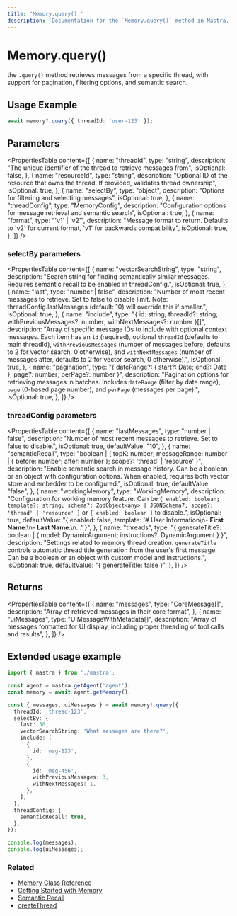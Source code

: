 ```yaml
---
title: 'Memory.query() '
description: 'Documentation for the `Memory.query()` method in Mastra, which retrieves messages from a specific thread with support for pagination, filtering options, and semantic search.'
---
```


# Memory.query()

the `.query()` method retrieves messages from a specific thread, with support for pagination, filtering options, and semantic search.

## Usage Example

```typescript copy
await memory?.query({ threadId: 'user-123' });
```

## Parameters

<PropertiesTable
content={[
{
name: "threadId",
type: "string",
description: "The unique identifier of the thread to retrieve messages from",
isOptional: false,
},
{
name: "resourceId",
type: "string",
description: "Optional ID of the resource that owns the thread. If provided, validates thread ownership",
isOptional: true,
},
{
name: "selectBy",
type: "object",
description: "Options for filtering and selecting messages",
isOptional: true,
},
{
name: "threadConfig",
type: "MemoryConfig",
description: "Configuration options for message retrieval and semantic search",
isOptional: true,
},
{
name: "format",
type: "'v1' | 'v2'",
description: "Message format to return. Defaults to 'v2' for current format, 'v1' for backwards compatibility",
isOptional: true,
},
]}
/>

### selectBy parameters

<PropertiesTable
content={[
{
name: "vectorSearchString",
type: "string",
description: "Search string for finding semantically similar messages. Requires semantic recall to be enabled in threadConfig.",
isOptional: true,
},
{
name: "last",
type: "number | false",
description: "Number of most recent messages to retrieve. Set to false to disable limit. Note: threadConfig.lastMessages (default: 10) will override this if smaller.",
isOptional: true,
},
{
name: "include",
type: "{ id: string; threadId?: string; withPreviousMessages?: number; withNextMessages?: number }[]",
description: "Array of specific message IDs to include with optional context messages. Each item has an `id` (required), optional `threadId` (defaults to main threadId), `withPreviousMessages` (number of messages before, defaults to 2 for vector search, 0 otherwise), and `withNextMessages` (number of messages after, defaults to 2 for vector search, 0 otherwise).",
isOptional: true,
},
{
name: "pagination",
type: "{ dateRange?: { start?: Date; end?: Date }; page?: number; perPage?: number }",
description: "Pagination options for retrieving messages in batches. Includes `dateRange` (filter by date range), `page` (0-based page number), and `perPage` (messages per page).",
isOptional: true,
},
]}
/>

### threadConfig parameters

<PropertiesTable
content={[
{
name: "lastMessages",
type: "number | false",
description: "Number of most recent messages to retrieve. Set to false to disable.",
isOptional: true,
defaultValue: "10",
},
{
name: "semanticRecall",
type: "boolean | { topK: number; messageRange: number | { before: number; after: number }; scope?: 'thread' | 'resource' }",
description: "Enable semantic search in message history. Can be a boolean or an object with configuration options. When enabled, requires both vector store and embedder to be configured.",
isOptional: true,
defaultValue: "false",
},
{
name: "workingMemory",
type: "WorkingMemory",
description: "Configuration for working memory feature. Can be `{ enabled: boolean; template?: string; schema?: ZodObject<any> | JSONSchema7; scope?: 'thread' | 'resource' }` or `{ enabled: boolean }` to disable.",
isOptional: true,
defaultValue: "{ enabled: false, template: '# User Information\\n- **First Name**:\\n- **Last Name**:\\n...' }",
},
{
name: "threads",
type: "{ generateTitle?: boolean | { model: DynamicArgument<MastraLanguageModel>; instructions?: DynamicArgument<string> } }",
description: "Settings related to memory thread creation. `generateTitle` controls automatic thread title generation from the user's first message. Can be a boolean or an object with custom model and instructions.",
isOptional: true,
defaultValue: "{ generateTitle: false }",
},
]}
/>

## Returns

<PropertiesTable
content={[
{
name: "messages",
type: "CoreMessage[]",
description: "Array of retrieved messages in their core format",
},
{
name: "uiMessages",
type: "UIMessageWithMetadata[]",
description: "Array of messages formatted for UI display, including proper threading of tool calls and results",
},
]}
/>

## Extended usage example

```typescript filename="src/test-memory.ts" showLineNumbers copy
import { mastra } from './mastra';

const agent = mastra.getAgent('agent');
const memory = await agent.getMemory();

const { messages, uiMessages } = await memory!.query({
  threadId: 'thread-123',
  selectBy: {
    last: 50,
    vectorSearchString: 'What messages are there?',
    include: [
      {
        id: 'msg-123',
      },
      {
        id: 'msg-456',
        withPreviousMessages: 3,
        withNextMessages: 1,
      },
    ],
  },
  threadConfig: {
    semanticRecall: true,
  },
});

console.log(messages);
console.log(uiMessages);
```

### Related

- [Memory Class Reference](/reference/memory/Memory)
- [Getting Started with Memory](/docs/memory/overview)
- [Semantic Recall](/docs/memory/semantic-recall)
- [createThread](/reference/memory/createThread)

